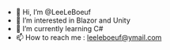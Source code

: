 - 👋 Hi, I’m @LeeLeBoeuf
- 👀 I’m interested in Blazor and Unity
- 🌱 I’m currently learning C#
- 📫 How to reach me : leeleboeuf@ymail.com


